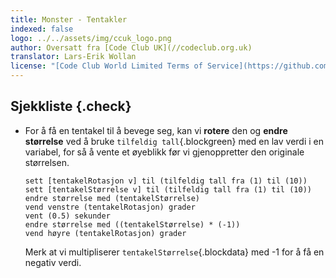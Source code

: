 ```yaml
---
title: Monster - Tentakler
indexed: false
logo: ../../assets/img/ccuk_logo.png
author: Oversatt fra [Code Club UK](//codeclub.org.uk)
translator: Lars-Erik Wollan
license: "[Code Club World Limited Terms of Service](https://github.com/CodeClub/scratch-curriculum/blob/master/LICENSE.md)"
---
```


## Sjekkliste {.check}

+ For å få en tentakel til å bevege seg, kan vi **rotere** den og
  **endre størrelse** ved å bruke `tilfeldig tall`{.blockgreen} med en
  lav verdi i en variabel, for så å vente et øyeblikk før vi
  gjenoppretter den originale størrelsen.

  ```blocks
  sett [tentakelRotasjon v] til (tilfeldig tall fra (1) til (10))
  sett [tentakelStørrelse v] til (tilfeldig tall fra (1) til (10))
  endre størrelse med (tentakelStørrelse)
  vend venstre (tentakelRotasjon) grader
  vent (0.5) sekunder
  endre størrelse med ((tentakelStørrelse) * (-1))
  vend høyre (tentakelRotasjon) grader
  ```

  Merk at vi multipliserer `tentakelStørrelse`{.blockdata} med -1
  for å få en negativ verdi.
